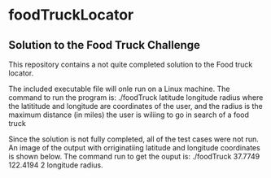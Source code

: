 # foodTruckLocator
<h2>Solution to the Food Truck Challenge</h2>
This repository contains a not quite completed solution to the Food truck locator.
<p>The included executable file will onle run on a Linux machine.  The command to run the program is:
./foodTruck latitude longitude radius where the latititude and longitude are coordinates of the user, and the radius is the maximum distance (in miles) the user is wiliing to go in search of a food truck </p>
<p> Since the solution is not fully completed, all of the test cases were not run. An image of the output with orriginatiing latitude and longitude coordinates is shown below.  The command run to get the ouput is: ./foodTruck 37.7749 122.4194 2 longitude radius.
